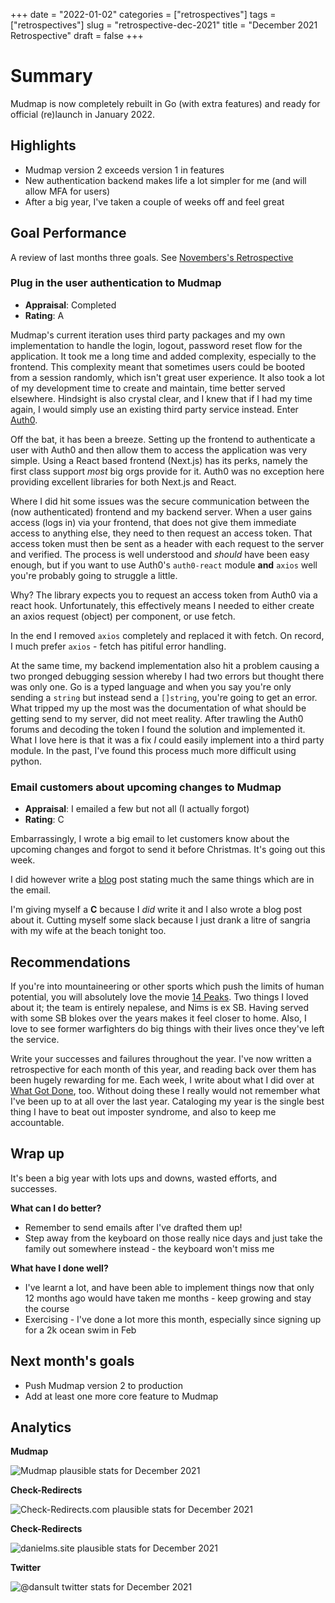 +++
date = "2022-01-02"
categories = ["retrospectives"]
tags = ["retrospectives"]
slug = "retrospective-dec-2021"
title = "December 2021 Retrospective"
draft = false
+++

# Summary

Mudmap is now completely rebuilt in Go (with extra features) and ready for official (re)launch in January 2022.

## Highlights

- Mudmap version 2 exceeds version 1 in features
- New authentication backend makes life a lot simpler for me (and will allow MFA for users)
- After a big year, I've taken a couple of weeks off and feel great

## Goal Performance

A review of last months three goals. See [Novembers's Retrospective][old-retro]

[old-retro]: /retrospectives/2021/retrospective-nov-2021/

### Plug in the user authentication to Mudmap

- **Appraisal**: Completed
- **Rating**: A

Mudmap's current iteration uses third party packages and my own implementation to handle the login, logout, password 
reset flow for the application. It took me a long time and added complexity, especially to the frontend. This 
complexity meant that sometimes users could be booted from a session randomly, which isn't great user experience. It 
also took a lot of my development time to create and maintain, time better served elsewhere. Hindsight is also 
crystal clear, and I knew that if I had my time again, I would simply use an existing third party service instead. Enter [Auth0](https://auth0.com). 

Off the bat, it has been a breeze. Setting up the frontend to authenticate a user with Auth0 and then allow them 
to access the application was very simple. Using a React based frontend (Next.js) has its perks, namely the first 
class support *most* big orgs provide for it. Auth0 was no exception here providing excellent libraries for both 
Next.js and React. 

Where I did hit some issues was the secure communication between the (now authenticated) frontend and my backend 
server. When a user gains access (logs in) via your frontend, that does not give them immediate access to anything 
else, they need to then request an access token. That access token must then be sent as a header with each request 
to the server and verified. The process is well understood and *should* have been easy enough, but if you want to 
use Auth0's `auth0-react` module **and** `axios` well you're probably going to struggle a little. 

Why? The library expects you to request an access token from Auth0 via a react hook. Unfortunately, this 
effectively means I needed to either create an axios request (object) per component, or use fetch. 

In the end I removed `axios` completely and replaced it with fetch. On record, I much prefer `axios` - fetch has 
pitiful error handling.

At the same time, my backend implementation also hit a problem causing a two pronged debugging session whereby I had 
two errors but thought there was only one. Go is a typed language and when you say you're only sending a `string` 
but instead send a `[]string`, you're going to get an error. What tripped my up the most was the documentation of 
what should be getting send to my server, did not meet reality. After trawling the Auth0 forums and decoding the 
token I found the solution and implemented it. What I love here is that it was a fix *I* could easily implement into 
a third party module. In the past, I've found this process much more difficult using python.

### Email customers about upcoming changes to Mudmap

- **Appraisal**: I emailed a few but not all (I actually forgot)
- **Rating**: C

Embarrassingly, I wrote a big email to let customers know about the upcoming changes and forgot to send it before 
Christmas. It's going out this week. 

I did however write a [blog] post stating much the same things which are in the email. 

I'm giving myself a **C** because I *did* write it and I also wrote a blog post about it. Cutting myself some slack 
because I just drank a litre of sangria with my wife at the beach tonight too.

[blog]: https://www.mudmap.io/blog/version-2

## Recommendations

If you're into mountaineering or other sports which push the limits of human potential, you will absolutely love the 
movie [14 Peaks](https://www.imdb.com/title/tt14079374/). Two things I loved about it; the team is entirely nepalese,
and Nims is ex SB. Having served with some SB blokes over the years makes it feel closer to home. Also, I love to see 
former warfighters do big things with their lives once they've left the service. 

Write your successes and failures throughout the year. I've now written a retrospective for each month of this year, 
and reading back over them has been hugely rewarding for me. Each week, I write about what I did over at 
[What Got Done][wgd], too. Without doing these I really would not remember what I've been up to at all over the last 
year. Cataloging my year is the single best thing I have to beat out imposter syndrome, and also to keep me accountable.

[wgd]: https://whatgotdone.com/dansult

## Wrap up

It's been a big year with lots ups and downs, wasted efforts, and successes. 

**What can I do better?**

- Remember to send emails after I've drafted them up!
- Step away from the keyboard on those really nice days and just take the family out somewhere instead - the keyboard won't miss me

**What have I done well?**

- I've learnt a lot, and have been able to implement things now that only 12 months ago would have taken me months - keep growing and stay the course
- Exercising - I've done a lot more this month, especially since signing up for a 2k ocean swim in Feb

## Next month's goals

- Push Mudmap version 2 to production
- Add at least one more core feature to Mudmap

## Analytics

**Mudmap**

![](mm-nov-retro.png 'Mudmap plausible stats for December 2021')

**Check-Redirects**

![](cr-nov-retro.png 'Check-Redirects.com plausible stats for December 2021')

**Check-Redirects**

![](danielms-nov-retro.png 'danielms.site plausible stats for December 2021')

**Twitter**

![](twit-nov-retro.png '@dansult twitter stats for December 2021')

[mudmap]: https://mudmap.io/?utm_campaign=retro&utm_source=danielms&utm_medium=blog
